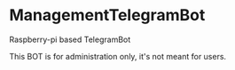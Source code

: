 # ManagementTelegramBot
Raspberry-pi based TelegramBot

This BOT is for administration only, it's not meant for users.
